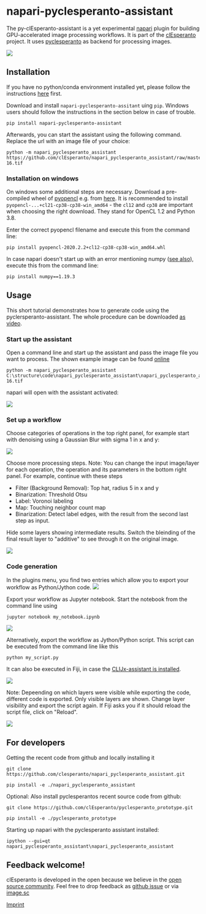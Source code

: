 # napari-pyclesperanto-assistant
The py-clEsperanto-assistant is a yet experimental [napari](https://github.com/napari/napari) plugin for building GPU-accelerated image processing workflows. 
It is part of the [clEsperanto](http://clesperanto.net) project. 
It uses [pyclesperanto](https://github.com/clEsperanto/pyclesperanto_prototype) as backend for processing images.

![](https://github.com/haesleinhuepf/pyclesperanto_assistant/raw/master/docs/images/screenshot.png)

## Installation

If you have no python/conda environment installed yet, please follow the instructions [here](https://mpicbg-scicomp.github.io/ipf_howtoguides/guides/Python_Conda_Environments) first.

Download and install `napari-pyclesperanto-assitant` uing `pip`. Windows users should follow the instructions in the section below in case of trouble.

```
pip install napari-pyclesperanto-assistant
```

Afterwards, you can start the assistant using the following command. Replace the url with an image file of your choice:
```
python -m napari_pyclesperanto_assistant https://github.com/clEsperanto/napari_pyclesperanto_assistant/raw/master/napari_pyclesperanto_assistant/data/CalibZAPWfixed_000154_max-16.tif
```

### Installation on windows
On windows some additional steps are necessary. Download a pre-compiled wheel of [pyopencl](https://documen.tician.de/pyopencl/) e.g. from [here](https://www.lfd.uci.edu/~gohlke/pythonlibs/#pyopencl). 
It is recommended to install `pyopencl-...+cl21-cp38-cp38-win_amd64` - the `cl12` and `cp38` are important when choosing the right download. They stand for OpenCL 1.2 and Python 3.8.

Enter the correct pyopencl filename and execute this from the command line:
```
pip install pyopencl-2020.2.2+cl12-cp38-cp38-win_amd64.whl
```

In case napari doesn't start up with an error mentioning numpy ([see also](https://github.com/napari/napari/issues/2022)), execute this from the command line:
```
pip install numpy==1.19.3
```

## Usage
This short tutorial demonstrates how to generate code using the pyclersperanto-assistant. The whole procedure can be downloaded [as video](docs/images/pyclesperanto_assistant_screencast.mp4).

### Start up the assistant
Open a command line and start up the assistant and pass the image file you want to process. The shown example image can be found [online](https://github.com/clEsperanto/napari_pyclesperanto_assistant/blob/master/napari_pyclesperanto_assistant/data/CalibZAPWfixed_000154_max-16.tif)

```
python -m napari_pyclesperanto_assistant C:\structure\code\napari_pyclesperanto_assistant\napari_pyclesperanto_assistant\data\CalibZAPWfixed_000154_max-16.tif
```

napari will open with the assistant activated:

![](docs/images/screenshot_1.png)

### Set up a workflow

Choose categories of operations in the top right panel, for example start with denoising using a Gaussian Blur with sigma 1 in x and y:

![](docs/images/screenshot_2.png)

Choose more processing steps. Note: You can change the input image/layer for each operation, the operation and its parameters in the bottom right panel.
For example, continue with these steps
* Filter (Background Removal): Top hat, radius 5 in x and y
* Binarization: Threshold Otsu
* Label: Voronoi labeling 
* Map: Touching neighbor count map
* Binarization: Detect label edges, with the result from the second last step as input.

Hide some layers showing intermediate results. Switch the bleinding of the final result layer to "additive" to see through it on the original image.

![](docs/images/screenshot_3.png)

### Code generation
In the plugins menu, you find two entries which allow you to export your workflow as Python/Jython code.
![](docs/images/screenshot_4.png)

Export your workflow as Jupyter notebook. Start the notebook from the command line using
```
jupyter notebook my_notebook.ipynb
```
![](docs/images/screenshot_5.png)

Alternatively, export the workflow as Jython/Python script. This script can be executed from the command line like this
```
python my_script.py
```

It can also be executed in Fiji, in case the [CLIJx-assistant is installed](https://clij.github.io/assistant/installation).

![](docs/images/screenshot_6.png)

Note: Depeending on which layers were visible while exporting the code, different code is exported. 
Only visible layers are shown. 
Change layer visibility and export the script again. 
If Fiji asks you if it should reload the script file, click on "Reload".

![](docs/images/screenshot_7.png)

## For developers

Getting the recent code from github and locally installing it
```
git clone https://github.com/clesperanto/napari_pyclesperanto_assistant.git

pip install -e ./napari_pyclesperanto_assistant
```

Optional: Also install pyclesperantos recent source code from github:
```
git clone https://github.com/clEsperanto/pyclesperanto_prototype.git

pip install -e ./pyclesperanto_prototype
```

Starting up napari with the pyclesperanto assistant installed:
```
ipython --gui=qt napari_pyclesperanto_assistant\napari_pyclesperanto_assistant
```

## Feedback welcome!
clEsperanto is developed in the open because we believe in the [open source community](https://clij.github.io/clij2-docs/community_guidelines). Feel free to drop feedback as [github issue](https://github.com/clEsperanto/pyclesperanto_prototype/issues) or via [image.sc](https://image.sc)

[Imprint](https://clesperanto.github.io/imprint)
